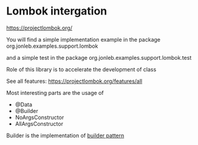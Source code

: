 # Lombok intergation

https://projectlombok.org/

You will find a simple implementation example in the package
org.jonleb.examples.support.lombok

and a simple test in the package
org.jonleb.examples.support.lombok.test

Role of this library is to accelerate the development of class

See all features: https://projectlombok.org/features/all

Most interesting parts are the usage of 
* @Data 
* @Builder
* NoArgsConstructor
* AllArgsConstructor

Builder is the implementation of [builder pattern](https://en.wikipedia.org/wiki/Builder_pattern)
 


